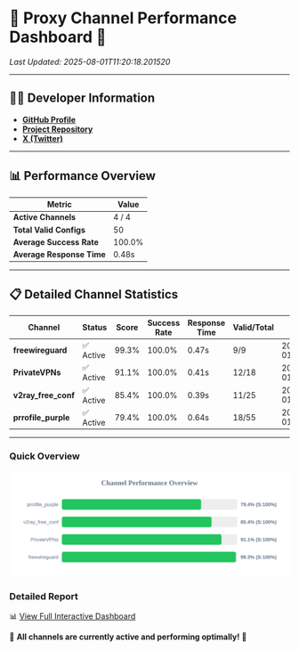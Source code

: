 # 🌟 Proxy Channel Performance Dashboard 🌟

_Last Updated: 2025-08-01T11:20:18.201520_

---

## 👩‍💻 Developer Information

- **[GitHub Profile](https://github.com/4n0nymou3)**  
- **[Project Repository](https://github.com/4n0nymou3/multi-proxy-config-fetcher)**  
- **[X (Twitter)](https://x.com/4n0nymou3)**  

---

## 📊 Performance Overview

| Metric                | Value       |
|-----------------------|-------------|
| **Active Channels**   | 4 / 4       |
| **Total Valid Configs** | 50          |
| **Average Success Rate** | 100.0%      |
| **Average Response Time** | 0.48s       |

---

## 📋 Detailed Channel Statistics

| Channel          | Status     | Score  | Success Rate | Response Time | Valid/Total | Last Success               |
|------------------|------------|--------|--------------|---------------|-------------|----------------------------|
| **freewireguard**  | ✅ Active  | 99.3%  | 100.0% | 0.47s         | 9/9       | 2025-08-01T11:20:18.200240 |
| **PrivateVPNs**  | ✅ Active  | 91.1%  | 100.0% | 0.41s         | 12/18       | 2025-08-01T11:20:17.703129 |
| **v2ray_free_conf**  | ✅ Active  | 85.4%  | 100.0% | 0.39s         | 11/25       | 2025-08-01T11:20:17.262709 |
| **prrofile_purple**  | ✅ Active  | 79.4%  | 100.0% | 0.64s         | 18/55       | 2025-08-01T11:20:16.791030 |

---

### Quick Overview
<div align="center">
  <a href="https://raw.githubusercontent.com/nullluser/NullRepo/refs/heads/main/assets/channel_stats_chart.svg">
    <img src="https://raw.githubusercontent.com/nullluser/NullRepo/refs/heads/main/assets/channel_stats_chart.svg" alt="Source Performance Statistics" width="800">
  </a>
</div>

### Detailed Report
📊 [View Full Interactive Dashboard](https://htmlpreview.github.io/?https://github.com/nullluser/NullRepo/blob/main/assets/performance_report.html)

🎉 **All channels are currently active and performing optimally!** 🎉
